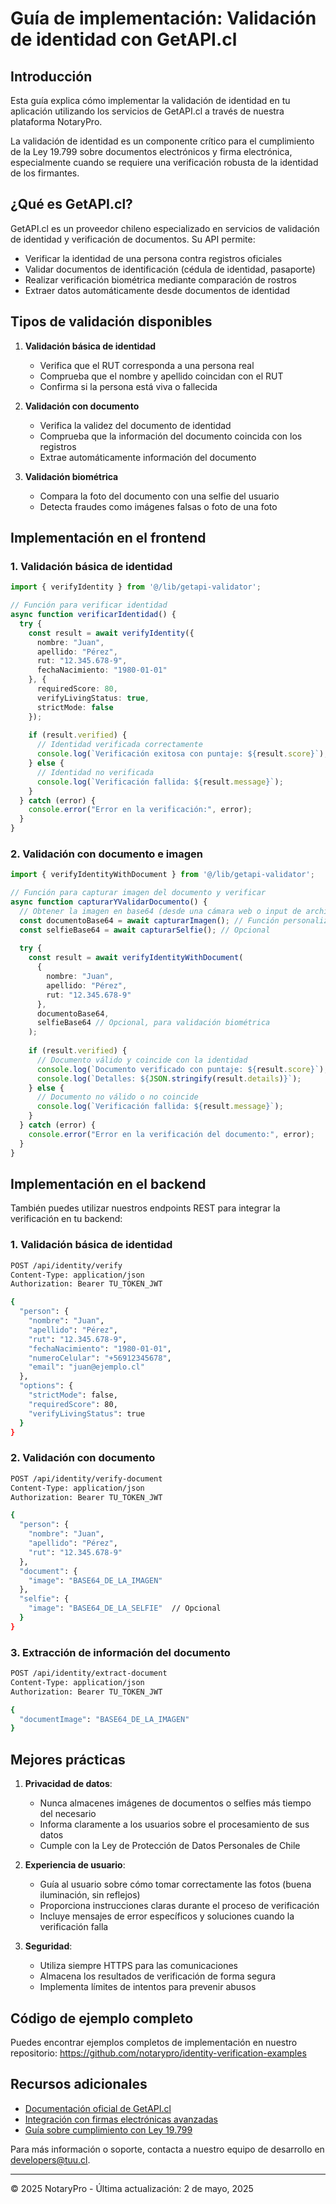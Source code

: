 # Guía de implementación: Validación de identidad con GetAPI.cl

## Introducción

Esta guía explica cómo implementar la validación de identidad en tu aplicación utilizando los servicios de GetAPI.cl a través de nuestra plataforma NotaryPro.

La validación de identidad es un componente crítico para el cumplimiento de la Ley 19.799 sobre documentos electrónicos y firma electrónica, especialmente cuando se requiere una verificación robusta de la identidad de los firmantes.

## ¿Qué es GetAPI.cl?

GetAPI.cl es un proveedor chileno especializado en servicios de validación de identidad y verificación de documentos. Su API permite:

- Verificar la identidad de una persona contra registros oficiales
- Validar documentos de identificación (cédula de identidad, pasaporte)
- Realizar verificación biométrica mediante comparación de rostros
- Extraer datos automáticamente desde documentos de identidad

## Tipos de validación disponibles

1. **Validación básica de identidad**
   - Verifica que el RUT corresponda a una persona real
   - Comprueba que el nombre y apellido coincidan con el RUT
   - Confirma si la persona está viva o fallecida

2. **Validación con documento**
   - Verifica la validez del documento de identidad
   - Comprueba que la información del documento coincida con los registros
   - Extrae automáticamente información del documento

3. **Validación biométrica**
   - Compara la foto del documento con una selfie del usuario
   - Detecta fraudes como imágenes falsas o foto de una foto

## Implementación en el frontend

### 1. Validación básica de identidad

```typescript
import { verifyIdentity } from '@/lib/getapi-validator';

// Función para verificar identidad
async function verificarIdentidad() {
  try {
    const result = await verifyIdentity({
      nombre: "Juan",
      apellido: "Pérez",
      rut: "12.345.678-9",
      fechaNacimiento: "1980-01-01"
    }, {
      requiredScore: 80,
      verifyLivingStatus: true,
      strictMode: false
    });
    
    if (result.verified) {
      // Identidad verificada correctamente
      console.log(`Verificación exitosa con puntaje: ${result.score}`);
    } else {
      // Identidad no verificada
      console.log(`Verificación fallida: ${result.message}`);
    }
  } catch (error) {
    console.error("Error en la verificación:", error);
  }
}
```

### 2. Validación con documento e imagen

```typescript
import { verifyIdentityWithDocument } from '@/lib/getapi-validator';

// Función para capturar imagen del documento y verificar
async function capturarYValidarDocumento() {
  // Obtener la imagen en base64 (desde una cámara web o input de archivo)
  const documentoBase64 = await capturarImagen(); // Función personalizada
  const selfieBase64 = await capturarSelfie(); // Opcional
  
  try {
    const result = await verifyIdentityWithDocument(
      {
        nombre: "Juan",
        apellido: "Pérez",
        rut: "12.345.678-9"
      },
      documentoBase64,
      selfieBase64 // Opcional, para validación biométrica
    );
    
    if (result.verified) {
      // Documento válido y coincide con la identidad
      console.log(`Documento verificado con puntaje: ${result.score}`);
      console.log(`Detalles: ${JSON.stringify(result.details)}`);
    } else {
      // Documento no válido o no coincide
      console.log(`Verificación fallida: ${result.message}`);
    }
  } catch (error) {
    console.error("Error en la verificación del documento:", error);
  }
}
```

## Implementación en el backend

También puedes utilizar nuestros endpoints REST para integrar la verificación en tu backend:

### 1. Validación básica de identidad

```bash
POST /api/identity/verify
Content-Type: application/json
Authorization: Bearer TU_TOKEN_JWT

{
  "person": {
    "nombre": "Juan",
    "apellido": "Pérez",
    "rut": "12.345.678-9",
    "fechaNacimiento": "1980-01-01",
    "numeroCelular": "+56912345678",
    "email": "juan@ejemplo.cl"
  },
  "options": {
    "strictMode": false,
    "requiredScore": 80,
    "verifyLivingStatus": true
  }
}
```

### 2. Validación con documento

```bash
POST /api/identity/verify-document
Content-Type: application/json
Authorization: Bearer TU_TOKEN_JWT

{
  "person": {
    "nombre": "Juan",
    "apellido": "Pérez",
    "rut": "12.345.678-9"
  },
  "document": {
    "image": "BASE64_DE_LA_IMAGEN"
  },
  "selfie": {
    "image": "BASE64_DE_LA_SELFIE"  // Opcional
  }
}
```

### 3. Extracción de información del documento

```bash
POST /api/identity/extract-document
Content-Type: application/json
Authorization: Bearer TU_TOKEN_JWT

{
  "documentImage": "BASE64_DE_LA_IMAGEN"
}
```

## Mejores prácticas

1. **Privacidad de datos**:
   - Nunca almacenes imágenes de documentos o selfies más tiempo del necesario
   - Informa claramente a los usuarios sobre el procesamiento de sus datos
   - Cumple con la Ley de Protección de Datos Personales de Chile

2. **Experiencia de usuario**:
   - Guía al usuario sobre cómo tomar correctamente las fotos (buena iluminación, sin reflejos)
   - Proporciona instrucciones claras durante el proceso de verificación
   - Incluye mensajes de error específicos y soluciones cuando la verificación falla

3. **Seguridad**:
   - Utiliza siempre HTTPS para las comunicaciones
   - Almacena los resultados de verificación de forma segura
   - Implementa límites de intentos para prevenir abusos

## Código de ejemplo completo

Puedes encontrar ejemplos completos de implementación en nuestro repositorio:
https://github.com/notarypro/identity-verification-examples

## Recursos adicionales

- [Documentación oficial de GetAPI.cl](https://www.getapi.cl/identity-validation/)
- [Integración con firmas electrónicas avanzadas](https://developers.tuu.cl/docs/firmas-avanzadas)
- [Guía sobre cumplimiento con Ley 19.799](https://developers.tuu.cl/docs/ley-19799)

Para más información o soporte, contacta a nuestro equipo de desarrollo en developers@tuu.cl.

---

© 2025 NotaryPro - Última actualización: 2 de mayo, 2025